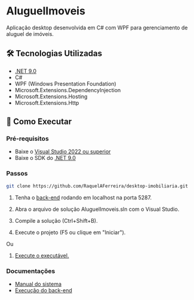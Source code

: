 # AluguelImoveis

Aplicação desktop desenvolvida em C# com WPF para gerenciamento de aluguel de imóveis.

## 🛠️ Tecnologias Utilizadas

- [.NET 9.0](https://dotnet.microsoft.com/en-us/download/dotnet/9.0)
- C#
- WPF (Windows Presentation Foundation)
- Microsoft.Extensions.DependencyInjection
- Microsoft.Extensions.Hosting
- Microsoft.Extensions.Http

## 🚀 Como Executar

### Pré-requisitos

- Baixe o [Visual Studio 2022 ou superior](https://visualstudio.microsoft.com/)
- Baixe o SDK do [.NET 9.0](https://dotnet.microsoft.com/en-us/download/dotnet/9.0)

### Passos
   ```bash
   git clone https://github.com/RaquelAFerreira/desktop-imobiliaria.git
   ```
   
1. Tenha o [back-end](https://github.com/RaquelAFerreira/api-imobiliaria) rodando em localhost na porta 5287.

2. Abra o arquivo de solução AluguelImoveis.sln com o Visual Studio.

3. Compile a solução (Ctrl+Shift+B).

4. Execute o projeto (F5 ou clique em "Iniciar").

Ou 

1. [Execute o executável.](Docs/AluguelImoveis.exe)

### Documentações

- [Manual do sistema](Docs/manual.pdf)
- [Execução do back-end](https://github.com/RaquelAFerreira/api-imobiliaria)
